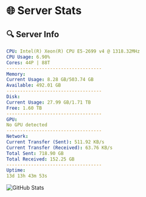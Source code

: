 # 🌐 Server Stats
## 🔍 Server Info
```yaml
CPU: Intel(R) Xeon(R) CPU E5-2699 v4 @ 1318.32MHz
CPU Usage: 6.90%
Cores: 44P | 88T
-----------------------------------
Memory:
Current Usage: 8.28 GB/503.74 GB
Available: 492.01 GB
-----------------------------------
Disk:
Current Usage: 27.99 GB/1.71 TB
Free: 1.60 TB
-----------------------------------
GPU:
No GPU detected
-----------------------------------
Network:
Current Transfer (Sent): 511.92 KB/s
Current Transfer (Received): 63.76 KB/s
Total Sent: 718.90 GB
Total Received: 152.25 GB
-----------------------------------
Uptime:
13d 13h 43m 53s
```
![GitHub Stats](https://img.shields.io/badge/Updated-2025-05-03_06:52:41-blue)